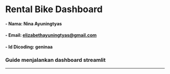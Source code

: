 # Rental Bike Dashboard

#### - Nama: Nina Ayuningtyas
#### - Email: elizabethayuningtyas@gmail.com
#### - Id Dicoding: geninaa


### Guide menjalankan dashboard streamlit
---




